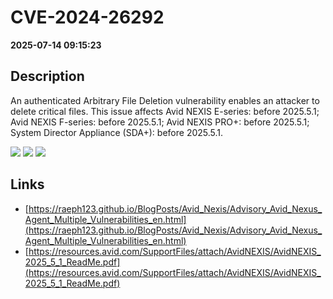 # CVE-2024-26292

**2025-07-14 09:15:23**

## Description
An authenticated Arbitrary File Deletion vulnerability enables an attacker to delete critical files.
This issue affects Avid NEXIS E-series: before 2025.5.1; Avid NEXIS F-series: before 2025.5.1; Avid NEXIS PRO+: before 2025.5.1; System Director Appliance (SDA+): before 2025.5.1.

![](https://img.shields.io/static/v1?label=Score&message=7.1&color=red)
![](https://img.shields.io/static/v1?label=Severity&message=HIGH&color=red)
![](https://img.shields.io/static/v1?label=CWE&message=Traversal&color=green)

## Links
- [https://raeph123.github.io/BlogPosts/Avid_Nexis/Advisory_Avid_Nexus_Agent_Multiple_Vulnerabilities_en.html](https://raeph123.github.io/BlogPosts/Avid_Nexis/Advisory_Avid_Nexus_Agent_Multiple_Vulnerabilities_en.html)
- [https://resources.avid.com/SupportFiles/attach/AvidNEXIS/AvidNEXIS_2025_5_1_ReadMe.pdf](https://resources.avid.com/SupportFiles/attach/AvidNEXIS/AvidNEXIS_2025_5_1_ReadMe.pdf)
